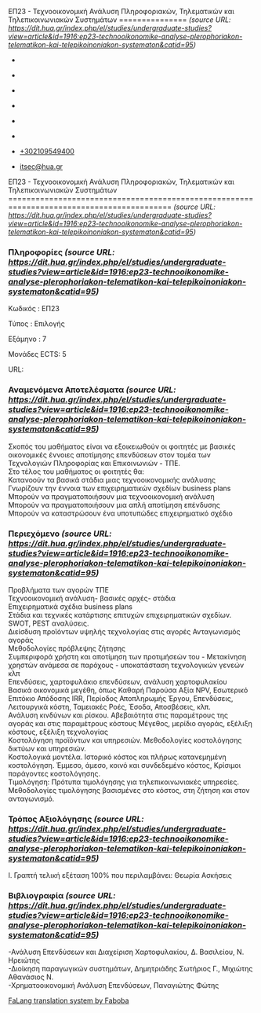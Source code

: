ΕΠ23 - Τεχνοοικονομική Ανάλυση Πληροφοριακών, Τηλεματικών και Τηλεπικοινωνιακών Συστημάτων
===============    *(source URL: https://dit.hua.gr/index.php/el/studies/undergraduate-studies?view=article&id=1916:ep23-technooikonomike-analyse-plerophoriakon-telematikon-kai-telepikoinoniakon-systematon&catid=95)*

*   [](https://www.facebook.com/ditharokopio)
*   [](https://www.youtube.com/channel/UCEHkYirpXF1nSLxDCrfDZ4A)
*   [](https://www.linkedin.com/company/77699385)
*   [](https://www.instagram.com/dithua)

*   [](https://dit.hua.gr/index.php/el/studies/undergraduate-studies)
*   [](https://dit.hua.gr/index.php/en/studies/undergraduate-studies)

*   [+302109549400](tel:+302109549400)
*   [itsec@hua.gr](mailto:itsec@hua.gr)

ΕΠ23 - Τεχνοοικονομική Ανάλυση Πληροφοριακών, Τηλεματικών και Τηλεπικοινωνιακών Συστημάτων
==========================================================================================  *(source URL: https://dit.hua.gr/index.php/el/studies/undergraduate-studies?view=article&id=1916:ep23-technooikonomike-analyse-plerophoriakon-telematikon-kai-telepikoinoniakon-systematon&catid=95)*

### Πληροφορίες  *(source URL: https://dit.hua.gr/index.php/el/studies/undergraduate-studies?view=article&id=1916:ep23-technooikonomike-analyse-plerophoriakon-telematikon-kai-telepikoinoniakon-systematon&catid=95)*

Κωδικός : ΕΠ23

Τύπος : Επιλογής

Εξάμηνο : 7

Μονάδες ECTS: 5

URL:[](https://dit.hua.gr/)

### Αναμενόμενα Αποτελέσματα  *(source URL: https://dit.hua.gr/index.php/el/studies/undergraduate-studies?view=article&id=1916:ep23-technooikonomike-analyse-plerophoriakon-telematikon-kai-telepikoinoniakon-systematon&catid=95)*

Σκοπός του μαθήματος είναι να εξοικειωθούν οι φοιτητές με βασικές οικονομικές έννοιες αποτίμησης επενδύσεων στον τομέα των Τεχνολογιών Πληροφορίας και Επικοινωνιών - ΤΠΕ.  
Στο τέλος του μαθήματος οι φοιτητές θα:  
Κατανοούν τα βασικά στάδια μιας τεχνοοικονομικής ανάλυσης  
Γνωρίζουν την έννοια των επιχειρηματικών σχεδίων business plans  
Μπορούν να πραγματοποιήσουν μια τεχνοοικονομική ανάλυση  
Μπορούν να πραγματοποιήσουν μια απλή αποτίμηση επένδυσης  
Μπορούν να καταστρώσουν ένα υποτυπώδες επιχειρηματικό σχέδιο

### Περιεχόμενο  *(source URL: https://dit.hua.gr/index.php/el/studies/undergraduate-studies?view=article&id=1916:ep23-technooikonomike-analyse-plerophoriakon-telematikon-kai-telepikoinoniakon-systematon&catid=95)*

Προβλήματα των αγορών ΤΠΕ  
Τεχνοοικονομική ανάλυση- βασικές αρχές- στάδια  
Επιχειρηματικά σχέδια business plans  
Στάδια και τεχνικές κατάρτισης επιτυχών επιχειρηματικών σχεδίων.  
SWOT, PEST αναλύσεις.  
Διείσδυση προϊόντων υψηλής τεχνολογίας στις αγορές Ανταγωνισμός αγοράς  
Μεθοδολογίες πρόβλεψης ζήτησης  
Συμπεριφορά χρήστη και αποτίμηση των προτιμήσεών του - Μετακίνηση χρηστών ανάμεσα σε παρόχους - υποκατάσταση τεχνολογικών γενεών κλπ  
Επενδύσεις, χαρτοφυλάκιο επενδύσεων, ανάλυση χαρτοφυλακίου  
Βασικά οικονομικά μεγέθη, όπως Καθαρή Παρούσα Αξία NPV, Εσωτερικό Επιτόκιο Απόδοσης IRR, Περίοδος Αποπληρωμής Έργου, Επενδύσεις, Λειτουργικά κόστη, Ταμειακές Ροές, Έσοδα, Αποσβέσεις, κλπ.  
Ανάλυση κινδύνων και ρίσκου. Αβεβαιότητα στις παραμέτρους της αγοράς και στις παραμέτρους κόστους Μέγεθος, μερίδιο αγοράς, εξέλιξη κόστους, εξέλιξη τεχνολογίας  
Κοστολόγηση προϊόντων και υπηρεσιών. Μεθοδολογίες κοστολόγησης δικτύων και υπηρεσιών.  
Κοστολογικά μοντέλα. Ιστορικό κόστος και πλήρως κατανεμημένη κοστολόγηση. Έμμεσο, άμεσο, κοινό και συνδεδεμένο κόστος, Κρίσιμοι παράγοντες κοστολόγησης.  
Τιμολόγηση: Πρότυπα τιμολόγησης για τηλεπικοινωνιακές υπηρεσίες. Μεθοδολογίες τιμολόγησης βασισμένες στο κόστος, στη ζήτηση και στον ανταγωνισμό.

### Τρόπος Αξιολόγησης  *(source URL: https://dit.hua.gr/index.php/el/studies/undergraduate-studies?view=article&id=1916:ep23-technooikonomike-analyse-plerophoriakon-telematikon-kai-telepikoinoniakon-systematon&catid=95)*

Ι. Γραπτή τελική εξέταση 100% που περιλαμβάνει: Θεωρία Ασκήσεις

### Βιβλιογραφία  *(source URL: https://dit.hua.gr/index.php/el/studies/undergraduate-studies?view=article&id=1916:ep23-technooikonomike-analyse-plerophoriakon-telematikon-kai-telepikoinoniakon-systematon&catid=95)*

\-Ανάλυση Επενδύσεων και Διαχείριση Χαρτοφυλακίου, Δ. Βασιλείου, Ν. Ηρειώτης  
\-Διοίκηση παραγωγικών συστημάτων, Δημητριάδης Σωτήριος Γ., Μιχιώτης Αθανάσιος Ν.  
\-Χρηματοοικονομική Ανάλυση Επενδύσεων, Παναγιώτης Φώτης

[FaLang translation system by Faboba](http://www.faboba.com/ "Faboba : Création de composantJoomla")

[](https://dit.hua.gr/index.php/el/studies/undergraduate-studies?view=article&id=1916:ep23-technooikonomike-analyse-plerophoriakon-telematikon-kai-telepikoinoniakon-systematon&catid=95#)
